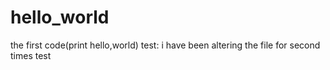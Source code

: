 # hello_world
the first code(print hello,world)
test: i have been altering the file for second times
test
